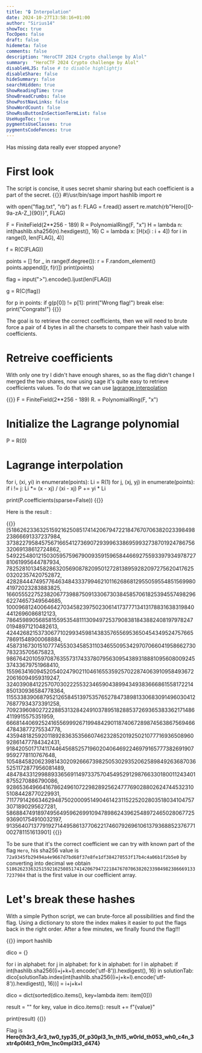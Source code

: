 ```yaml
---
title: "🔒 Interpolation"
date: 2024-10-27T13:58:16+01:00
author: "Sirius14"
showToc: true
TocOpen: false
draft: false
hidemeta: false
comments: false
description: "HeroCTF 2024 Crypto challenge by Alol"
summary:  "HeroCTF 2024 Crypto challenge by Alol"
disableHLJS: false # to disable highlightjs
disableShare: false
hideSummary: false
searchHidden: true
ShowReadingTime: true
ShowBreadCrumbs: false
ShowPostNavLinks: false
ShowWordCount: false
ShowRssButtonInSectionTermList: false
UseHugoToc: true
pygmentsUseClasses: true
pygmentsCodeFences: true
---
```


Has missing data really ever stopped anyone?

# First look

The script is concise, it uses secret shamir sharing but each coefficient is a part of the secret.
{{<highlight txt>}}
#!/usr/bin/sage
import hashlib
import re

with open("flag.txt", "rb") as f:
 FLAG = f.read()
 assert re.match(rb"Hero{[0-9a-zA-Z_]{90}}", FLAG)

F = FiniteField(2**256 - 189)
R = PolynomialRing(F, "x")
H = lambda n: int(hashlib.sha256(n).hexdigest(), 16)
C = lambda x: [H(x[i : i + 4]) for i in range(0, len(FLAG), 4)]

f = R(C(FLAG))

points = []
for _ in range(f.degree()):
 r = F.random_element()
 points.append([r, f(r)])
print(points)

flag = input(">").encode().ljust(len(FLAG))

g = R(C(flag))

for p in points:
 if g(p[0]) != p[1]:
 print("Wrong flag!")
 break
else:
 print("Congrats!")
{{</highlight>}}

The goal is to retrieve the correct coefficients, then we will need to brute force a pair of 4 bytes in all the charsets to compare their hash value with coefficients.

# Retreive coefficients

With only one try I didn't have enough shares, so as the flag didn't change I merged the two shares, now using sage it's quite easy to retrieve coefficients values. To do that we can use [lagrange interpolation](https://en.wikipedia.org/wiki/Lagrange_polynomial)

{{<highlight txt>}}
F = FiniteField(2**256 - 189)
R.<x> = PolynomialRing(F, "x")

# Initialize the Lagrange polynomial
P = R(0)

# Lagrange interpolation
for i, (xi, yi) in enumerate(points):
 Li = R(1)
 for j, (xj, yj) in enumerate(points):
 if i != j:
 Li *= (x - xj) / (xi - xj)
 P += yi * Li

print(P.coefficients(sparse=False))
{{</highlight>}}

Here is the result : 

{{<highlight txt>}}
[51862623363251592162508517414206794722184767070638202339849823866691337237984,
 37382279584575671665412736907293996338695993273870192478675632069138612724862,
 54922548012150305957596790093591596584466927559339793497872781061995644787934,
 78252810134582863205690878209501272813895928209727562041762503202357420752872,
 42828444749577646348433379946210116268681295505955485156998041972023283883825,
 16605552275238206773988750913306730384585706182539455749829662274657349564685,
 10009681240064642703458239750230614173777134131788316383198404412696086812123,
 78645989056858155953548111309497253790838184388240819797824701948971210482613,
 4244268215373067710299345981438357655695365045434952475766578691548900068884,
 4587316730151077745530345853110346550953429707066041958662730783235705675823,
 98676420105970876355731743378079563095438931888109560800924537433679751968410,
 15596341609452054024790211046165535925702287406391095849367220616094959319247,
 32403908412257070302225532346590438994349383666861558172214850130936584778364,
 115533839068795212658451397535765278473898133068309149603041276877934373391258,
 7092396080272228853132842491037895182885372693653833621714864119915575351959,
 66681440692524165569992671994842901187406728987456386756946647843877275534778,
 43594818259201189283635356607462328520192502107771693650896092861477784342431,
 91842050171741174464568525719602040646922469791657773826919079592778110767648,
 105484582062398143020926667398250530293520625898492636870365251172877956081489,
 48478433129988933656911497337570454952912987663301800112434018755270886790086,
 9286536496641678624961072298289256247776902880262474453231051084428770229931,
 71177914266346294875020009514904614231152252028035180341047573071890295627281,
 58688474918974956495962699109478986243962548972465028067725936901754910032197,
 91356407137791927144958613770622174607926961061379368852376771002781151613901]
{{</highlight>}}

To be sure that it's the correct coefficient we can try with known part of the flag `Hero`, his sha256 value is `72a9345fb29494a4e9667d7bd68f37e8fe1df384270553f17b4c4a06b1f2b5e0` by converting into decimal we obtain `51862623363251592162508517414206794722184767070638202339849823866691337237984` that is the first value in our coefficient array.

# Let's break these hashes

With a simple Python script, we can brute-force all possibilities and find the flag. Using a dictionary to store the index makes it easier to put the flags back in the right order. After a few minutes, we finally found the flag!!!

{{<highlight txt>}}
import hashlib

dico = {}

for i in alphabet:
 for j in alphabet:
 for k in alphabet:
 for l in alphabet:
 if int(hashlib.sha256((i+j+k+l).encode('utf-8')).hexdigest(), 16) in solutionTab:
 dico[solutionTab.index(int(hashlib.sha256((i+j+k+l).encode('utf-8')).hexdigest(), 16))] = i+j+k+l

dico = dict(sorted(dico.items(), key=lambda item: item[0]))

result = ""
for key, value in dico.items():
 result += f"{value}"

print(result)
{{</highlight>}}

Flag is __Hero{th3r3_4r3_tw0_typ35_0f_p30pl3_1n_th15_w0rld_th053_wh0_c4n_3xtr4p0l4t3_fr0m_1nc0mpl3t3_d474}__
